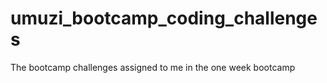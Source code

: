 # umuzi_bootcamp_coding_challenges

The bootcamp challenges assigned to me in the one week bootcamp
